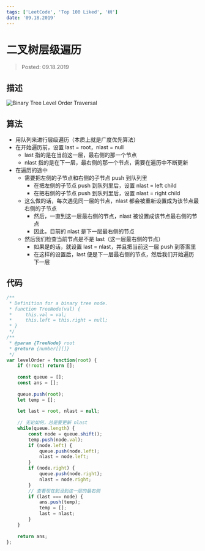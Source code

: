 ```yaml
---
tags: ['LeetCode', 'Top 100 Liked', '树']
date: '09.18.2019'
---
```


# 二叉树层级遍历

> Posted: 09.18.2019

<Tag />

## 描述

![Binary Tree Level Order Traversal](/bstLevel.png)

## 算法

- 用队列来进行层级遍历（本质上就是广度优先算法）
- 在开始遍历前，设置 last = root，nlast = null
  - last 指的是在当前这一层，最右侧的那一个节点
  - nlast 指的是在下一层，最右侧的那一个节点，需要在遍历中不断更新
- 在遍历的途中
  - 需要把左侧的子节点和右侧的子节点 push 到队列里
    - 在把左侧的子节点 push 到队列里后，设置 nlast = left child
    - 在把右侧的子节点 push 到队列里后，设置 nlast = right child
  - 这么做的话，每次遇见同一层的节点，nlast 都会被重新设置成为该节点最右侧的子节点
    - 然后，一直到这一层最右侧的节点，nlast 被设置成该节点最右侧的节点
    - 因此，目前的 nlast 是下一层最右侧的节点
  - 然后我们检查当前节点是不是 last（这一层最右侧的节点）
    - 如果是的话，就设置 last = nlast，并且把当前这一层 push 到答案里
    - 在这样的设置后，last 便是下一层最右侧的节点，然后我们开始遍历下一层

## 代码

```javascript
/**
 * Definition for a binary tree node.
 * function TreeNode(val) {
 *     this.val = val;
 *     this.left = this.right = null;
 * }
 */
/**
 * @param {TreeNode} root
 * @return {number[][]}
 */
var levelOrder = function(root) {
    if (!root) return [];
    
    const queue = [];
    const ans = [];
    
    queue.push(root);
    let temp = [];
    
    let last = root, nlast = null;
    
    // 无论如何，总是要更新 nlast 
    while(queue.length) {
        const node = queue.shift();
        temp.push(node.val);
        if (node.left) {
            queue.push(node.left);
            nlast = node.left;
        }
        if (node.right) {
            queue.push(node.right);
            nlast = node.right;
        }
        // 查看现在到没到这一层的最右侧
        if (last === node) {
            ans.push(temp);
            temp = [];
            last = nlast;
        }
    }
    
    return ans;
};
```

<Disqus />